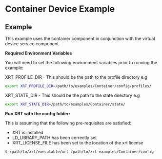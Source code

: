 # Container Device Example

## Example

This example uses the container component in conjunction with the virtual device service component. 

**Required Environment Variables**

You will need to set the following environment variables prior to running the example:

XRT_PROFILE_DIR - This should be the path to the profile directory e.g

```bash
export XRT_PROFILE_DIR=/path/to/examples/Container/config/profiles/
```

XRT_STATE_DIR - This should be the path to the state directory e.g

```bash
export XRT_STATE_DIR=/path/to/examples/Container/state/
```

**Run XRT with the config folder:**

This is assuming that the following pre-requisites are satisfied:

* XRT is installed
* LD_LIBRARY_PATH has been correctly set
* XRT_LICENSE_FILE has been set to the location of the xrt license

```bash
$ /path/to/xrt/executable/xrt /path/to/xrt-examples/Container/config
```

